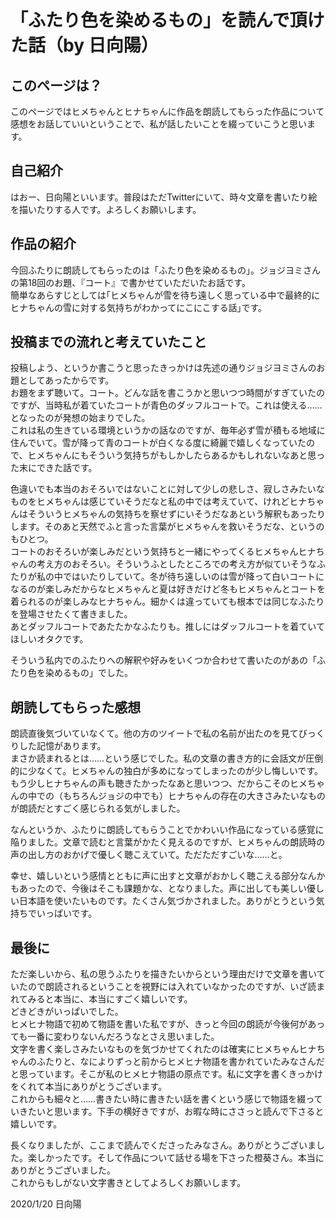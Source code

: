 # 「ふたり色を染めるもの」を読んで頂けた話（by 日向陽）  
  
## このページは？  
  
このページではヒメちゃんとヒナちゃんに作品を朗読してもらった作品について感想をお話していいということで、私が話したいことを綴っていこうと思います。  
  
## 自己紹介  
  
はおー、日向陽といいます。普段はただTwitterにいて、時々文章を書いたり絵を描いたりする人です。よろしくお願いします。  
  
## 作品の紹介  
  
今回ふたりに朗読してもらったのは「ふたり色を染めるもの」。ジョジヨミさんの第18回のお題、『コート』で書かせていただいたお話です。  
簡単なあらすじとしては｢ヒメちゃんが雪を待ち遠しく思っている中で最終的にヒナちゃんの雪に対する気持ちがわかってにこにこする話｣です。  
  
## 投稿までの流れと考えていたこと  
  
投稿しよう、というか書こうと思ったきっかけは先述の通りジョジヨミさんのお題としてあったからです。  
お題をまず聴いて。コート。どんな話を書こうかと思いつつ時間がすぎていたのですが、当時私が着ていたコートが青色のダッフルコートで。これは使える……となったのが発想の始まりでした。  
これは私の生きている環境というかの話なのですが、毎年必ず雪が積もる地域に住んでいて。雪が降って青のコートが白くなる度に綺麗で嬉しくなっていたので、ヒメちゃんにもそういう気持ちがもしかしたらあるかもしれないなあと思った末にできた話です。  
  
色違いでも本当のおそろいではないことに対して少しの悲しさ、寂しさみたいなものをヒメちゃんは感じていそうだなと私の中では考えていて、けれどヒナちゃんはそういうヒメちゃんの気持ちを察せずにいそうだなあという解釈もあったりします。そのあと天然でふと言った言葉がヒメちゃんを救いそうだな、というのもひとつ。  
コートのおそろいが楽しみだという気持ちと一緒にやってくるヒメちゃんヒナちゃんの考え方のおそろい。そういうふとしたところでの考え方が似ていそうなふたりが私の中ではいたりしていて。冬が待ち遠しいのは雪が降って白いコートになるのが楽しみだからなヒメちゃんと夏は好きだけど冬もヒメちゃんとコートを着られるのが楽しみなヒナちゃん。細かくは違っていても根本では同じなふたりを登場させたくて書きました。  
あとダッフルコートであたたかなふたりも。推しにはダッフルコートを着ていてほしいオタクです。  
  
そういう私内でのふたりへの解釈や好みをいくつか合わせて書いたのがあの「ふたり色を染めるもの」でした。  
  
## 朗読してもらった感想  
  
朗読直後気づいていなくて。他の方のツイートで私の名前が出たのを見てびっくりした記憶があります。  
まさか読まれるとは……という感じでした。私の文章の書き方的に会話文が圧倒的に少なくて。ヒメちゃんの独白が多めになってしまったのが少し悔しいです。もう少しヒナちゃんの声も聴きたかったなあと思いつつ、だからこそのヒメちゃんの中での（もちろんジョジの中でも）ヒナちゃんの存在の大きさみたいなものが朗読だとすごく感じられる気がしました。  
  
なんというか、ふたりに朗読してもらうことでかわいい作品になっている感覚に陥りました。文章で読むと言葉がかたく見えるのですが、ヒメちゃんの朗読時の声の出し方のおかげで優しく聴こえていて。ただただすごいな……と。  
  
幸せ、嬉しいという感情とともに声に出すと文章がおかしく聴こえる部分なんかもあったので、今後はそこも課題かな、となりました。声に出しても美しい優しい日本語を使いたいものです。たくさん気づかされました。ありがとうという気持ちでいっぱいです。  
  
## 最後に  
  
ただ楽しいから、私の思うふたりを描きたいからという理由だけで文章を書いていたので朗読されるということを視野には入れていなかったのですが、いざ読まれてみると本当に、本当にすごく嬉しいです。  
どきどきがいっぱいでした。  
ヒメヒナ物語で初めて物語を書いた私ですが、きっと今回の朗読が今後何があっても一番に変わりないんだろうなとさえ思いました。  
文字を書く楽しさみたいなものを気づかせてくれたのは確実にヒメちゃんヒナちゃんのふたりと、なによりずっと前からヒメヒナ物語を書かれていたみなさんだと思っています。そこが私のヒメヒナ物語の原点です。私に文字を書くきっかけをくれて本当にありがとうございます。  
これからも細々と……書きたい時に書きたい話を書くという感じで物語を綴っていきたいと思います。下手の横好きですが、お暇な時にささっと読んで下さると嬉しいです。  
  
長くなりましたが、ここまで読んでくださったみなさん。ありがとうございました。楽しかったです。そして作品について話せる場を下さった橙葵さん。本当にありがとうございました。  
これからもしがない文字書きとしてよろしくお願いします。  
  
2020/1/20  日向陽  
